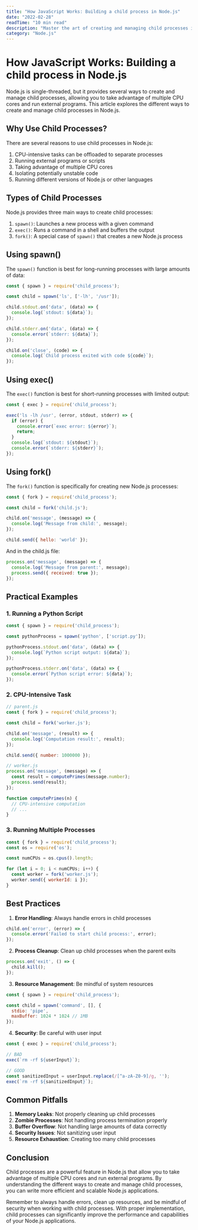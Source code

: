```yaml
---
title: "How JavaScript Works: Building a child process in Node.js"
date: "2022-02-28"
readTime: "10 min read"
description: "Master the art of creating and managing child processes in Node.js for better performance and parallel processing."
category: "Node.js"
---
```


# How JavaScript Works: Building a child process in Node.js

Node.js is single-threaded, but it provides several ways to create and manage child processes, allowing you to take advantage of multiple CPU cores and run external programs. This article explores the different ways to create and manage child processes in Node.js.

## Why Use Child Processes?

There are several reasons to use child processes in Node.js:

1. CPU-intensive tasks can be offloaded to separate processes
2. Running external programs or scripts
3. Taking advantage of multiple CPU cores
4. Isolating potentially unstable code
5. Running different versions of Node.js or other languages

## Types of Child Processes

Node.js provides three main ways to create child processes:

1. `spawn()`: Launches a new process with a given command
2. `exec()`: Runs a command in a shell and buffers the output
3. `fork()`: A special case of `spawn()` that creates a new Node.js process

## Using spawn()

The `spawn()` function is best for long-running processes with large amounts of data:

```javascript
const { spawn } = require('child_process');

const child = spawn('ls', ['-lh', '/usr']);

child.stdout.on('data', (data) => {
  console.log(`stdout: ${data}`);
});

child.stderr.on('data', (data) => {
  console.error(`stderr: ${data}`);
});

child.on('close', (code) => {
  console.log(`Child process exited with code ${code}`);
});
```

## Using exec()

The `exec()` function is best for short-running processes with limited output:

```javascript
const { exec } = require('child_process');

exec('ls -lh /usr', (error, stdout, stderr) => {
  if (error) {
    console.error(`exec error: ${error}`);
    return;
  }
  console.log(`stdout: ${stdout}`);
  console.error(`stderr: ${stderr}`);
});
```

## Using fork()

The `fork()` function is specifically for creating new Node.js processes:

```javascript
const { fork } = require('child_process');

const child = fork('child.js');

child.on('message', (message) => {
  console.log('Message from child:', message);
});

child.send({ hello: 'world' });
```

And in the child.js file:

```javascript
process.on('message', (message) => {
  console.log('Message from parent:', message);
  process.send({ received: true });
});
```

## Practical Examples

### 1. Running a Python Script

```javascript
const { spawn } = require('child_process');

const pythonProcess = spawn('python', ['script.py']);

pythonProcess.stdout.on('data', (data) => {
  console.log(`Python script output: ${data}`);
});

pythonProcess.stderr.on('data', (data) => {
  console.error(`Python script error: ${data}`);
});
```

### 2. CPU-Intensive Task

```javascript
// parent.js
const { fork } = require('child_process');

const child = fork('worker.js');

child.on('message', (result) => {
  console.log('Computation result:', result);
});

child.send({ number: 1000000 });

// worker.js
process.on('message', (message) => {
  const result = computePrimes(message.number);
  process.send(result);
});

function computePrimes(n) {
  // CPU-intensive computation
  // ...
}
```

### 3. Running Multiple Processes

```javascript
const { fork } = require('child_process');
const os = require('os');

const numCPUs = os.cpus().length;

for (let i = 0; i < numCPUs; i++) {
  const worker = fork('worker.js');
  worker.send({ workerId: i });
}
```

## Best Practices

1. **Error Handling**: Always handle errors in child processes
```javascript
child.on('error', (error) => {
  console.error('Failed to start child process:', error);
});
```

2. **Process Cleanup**: Clean up child processes when the parent exits
```javascript
process.on('exit', () => {
  child.kill();
});
```

3. **Resource Management**: Be mindful of system resources
```javascript
const { spawn } = require('child_process');

const child = spawn('command', [], {
  stdio: 'pipe',
  maxBuffer: 1024 * 1024 // 1MB
});
```

4. **Security**: Be careful with user input
```javascript
const { exec } = require('child_process');

// BAD
exec(`rm -rf ${userInput}`);

// GOOD
const sanitizedInput = userInput.replace(/[^a-zA-Z0-9]/g, '');
exec(`rm -rf ${sanitizedInput}`);
```

## Common Pitfalls

1. **Memory Leaks**: Not properly cleaning up child processes
2. **Zombie Processes**: Not handling process termination properly
3. **Buffer Overflow**: Not handling large amounts of data correctly
4. **Security Issues**: Not sanitizing user input
5. **Resource Exhaustion**: Creating too many child processes

## Conclusion

Child processes are a powerful feature in Node.js that allow you to take advantage of multiple CPU cores and run external programs. By understanding the different ways to create and manage child processes, you can write more efficient and scalable Node.js applications.

Remember to always handle errors, clean up resources, and be mindful of security when working with child processes. With proper implementation, child processes can significantly improve the performance and capabilities of your Node.js applications. 